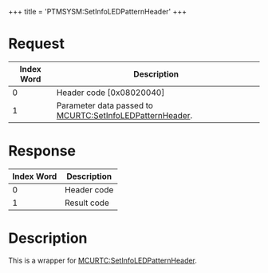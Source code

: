 +++
title = 'PTMSYSM:SetInfoLEDPatternHeader'
+++

# Request

| Index Word | Description                                                                                           |
|------------|-------------------------------------------------------------------------------------------------------|
| 0          | Header code \[0x08020040\]                                                                            |
| 1          | Parameter data passed to [MCURTC:SetInfoLEDPatternHeader](MCURTC:SetInfoLEDPatternHeader "wikilink"). |

# Response

| Index Word | Description |
|------------|-------------|
| 0          | Header code |
| 1          | Result code |

# Description

This is a wrapper for
[MCURTC:SetInfoLEDPatternHeader](MCURTC:SetInfoLEDPatternHeader "wikilink").

